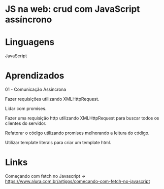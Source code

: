 #  JS na web: crud com JavaScript assíncrono

# Linguagens

JavaScript

# Aprendizados

01 - Comunicação Assincrona

Fazer requisições utilizando XMLHttpRequest.

Lidar com promises.

Fazer uma requisição http utilizando XMLHttpRequest para buscar todos os clientes do servidor.

Refatorar o código utilizando promises melhorando a leitura do código.

Utilizar template literals para criar um template html.


# Links
Começando com fetch no Javascript -> https://www.alura.com.br/artigos/comecando-com-fetch-no-javascript
